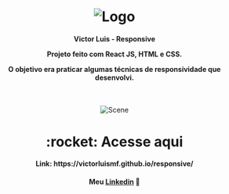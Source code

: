 <h1 align="center">
    <img alt="Logo" src="https://ik.imagekit.io/victorluismf/readme-github_DAZtazEcH.png?updatedAt=1638816851491" />
    <br>
</h1>

<h4 align="center">
  <p>Victor Luis - Responsive</p>
  
  <p>Projeto feito com React JS, HTML e CSS.</p>

  <p>O objetivo era praticar algumas técnicas de responsividade que desenvolvi.</p>
  <br>
</h4>

<p align="center">
  <img alt="Scene" src="https://ik.imagekit.io/victorluismf/Responsive_2EfSDngeT.png?updatedAt=1638818352287">
</p>

<h1 align="center">
    :rocket: Acesse aqui
</h1>

<h4 align="center">
    <p>Link: https://victorluismf.github.io/responsive/</p>
</h4>

<h4 align="center">
    Meu <a href="https://www.linkedin.com/in/victorluismf/" target="_blank">Linkedin</a> 👋
</h4>
